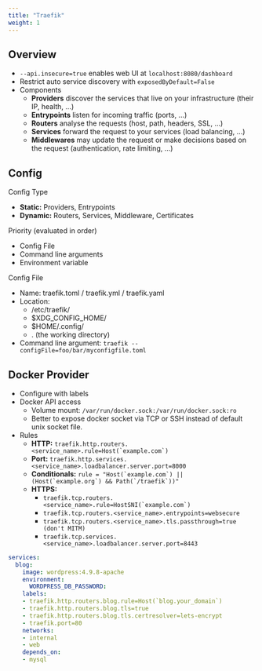 ```yaml
---
title: "Traefik"
weight: 1
---
```


## Overview

- `--api.insecure=true` enables web UI at `localhost:8080/dashboard`
- Restrict auto service discovery with `exposedByDefault=False`
- Components
  - **Providers** discover the services that live on your infrastructure (their IP, health, ...)
  - **Entrypoints** listen for incoming traffic (ports, ...)
  - **Routers** analyse the requests (host, path, headers, SSL, ...)
  - **Services** forward the request to your services (load balancing, ...)
  - **Middlewares** may update the request or make decisions based on the request (authentication, rate limiting, ...)


## Config

Config Type
- **Static:** Providers, Entrypoints
- **Dynamic:** Routers, Services, Middleware, Certificates

		
Priority (evaluated in order)
- Config File
- Command line arguments
- Environment variable


Config File
- Name: traefik.toml / traefik.yml / traefik.yaml
- Location:
  - /etc/traefik/
  - $XDG_CONFIG_HOME/
  - $HOME/.config/
  - . (the working directory)
- Command line argument: `traefik --configFile=foo/bar/myconfigfile.toml`


## Docker Provider

- Configure with labels
- Docker API access
  - Volume mount: `/var/run/docker.sock:/var/run/docker.sock:ro`
  - Better to expose docker socket via TCP or SSH instead of default unix socket file.
- Rules
  - **HTTP:** ```traefik.http.routers.<service_name>.rule=Host(`example.com`)```
  - **Port:** `traefik.http.services.<service_name>.loadbalancer.server.port=8000`
  - **Conditionals:** ```rule = "Host(`example.com`) || (Host(`example.org`) && Path(`/traefik`))"```
  - **HTTPS:** 
    - ```traefik.tcp.routers.<service_name>.rule=HostSNI(`example.com`)```
    - `traefik.tcp.routers.<service_name>.entrypoints=websecure`
    - `traefik.tcp.routers.<service_name>.tls.passthrough=true (don't MITM)`
    - `traefik.tcp.services.<service_name>.loadbalancer.server.port=8443`

```yaml
services:
  blog:
    image: wordpress:4.9.8-apache
    environment:
      WORDPRESS_DB_PASSWORD:
    labels:
    - traefik.http.routers.blog.rule=Host(`blog.your_domain`)
    - traefik.http.routers.blog.tls=true
    - traefik.http.routers.blog.tls.certresolver=lets-encrypt
    - traefik.port=80
    networks:
    - internal
    - web
    depends_on:
    - mysql
```